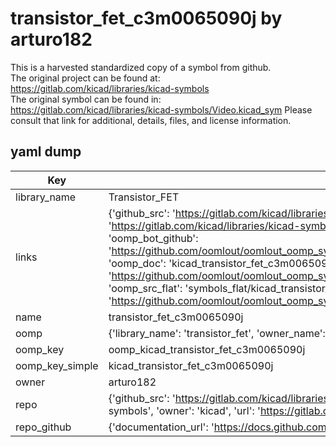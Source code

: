 # transistor_fet_c3m0065090j by arturo182  
This is a harvested standardized copy of a symbol from github.  
The original project can be found at:  
https://gitlab.com/kicad/libraries/kicad-symbols  
The original symbol can be found in:
https://gitlab.com/kicad/libraries/kicad-symbols/Video.kicad_sym
Please consult that link for additional, details, files, and license information.  
## yaml dump  
| Key | Value |  
| --- | --- |  
| library_name | Transistor_FET |  
| links | {'github_src': 'https://gitlab.com/kicad/libraries/kicad-symbols/Video.kicad_sym', 'github_src_repo': 'https://gitlab.com/kicad/libraries/kicad-symbols', 'oomp_bot': 'kicad_transistor_fet_c3m0065090j/working', 'oomp_bot_github': 'https://github.com/oomlout/oomlout_oomp_symbol_bot/tree/main/kicad_transistor_fet_c3m0065090j/working', 'oomp_doc': 'kicad_transistor_fet_c3m0065090j/working', 'oomp_doc_github': 'https://github.com/oomlout/oomlout_oomp_symbol_doc/tree/main/kicad_transistor_fet_c3m0065090j/working', 'oomp_src_flat': 'symbols_flat/kicad_transistor_fet_c3m0065090j/working', 'oomp_src_flat_github': 'https://github.com/oomlout/oomlout_oomp_symbol_src/tree/main/kicad_transistor_fet_c3m0065090j/working'} |  
| name | transistor_fet_c3m0065090j |  
| oomp | {'library_name': 'transistor_fet', 'owner_name': 'kicad', 'symbol_name': 'transistor_fet_c3m0065090j'} |  
| oomp_key | oomp_kicad_transistor_fet_c3m0065090j |  
| oomp_key_simple | kicad_transistor_fet_c3m0065090j |  
| owner | arturo182 |  
| repo | {'github_src': 'https://gitlab.com/kicad/libraries/kicad-symbols/Video.kicad_sym', 'name': 'libraries/kicad-symbols', 'owner': 'kicad', 'url': 'https://gitlab.com/kicad/libraries/kicad-symbols'} |  
| repo_github | {'documentation_url': 'https://docs.github.com/rest/repos/repos#get-a-repository', 'message': 'Not Found'} |  

